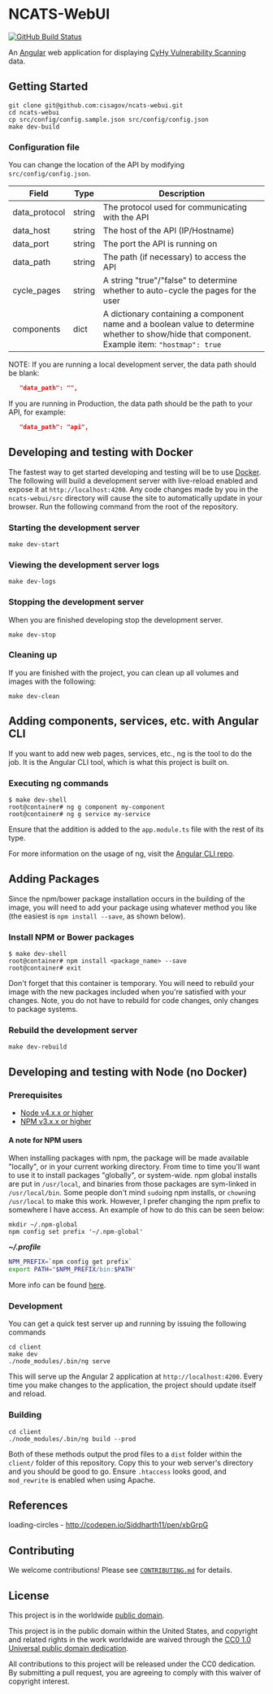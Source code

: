 # NCATS-WebUI #

[![GitHub Build Status](https://github.com/cisagov/ncats-webui/workflows/build/badge.svg)](https://github.com/cisagov/ncats-webui/actions)

An [Angular](https://angular.io/) web application for displaying
[CyHy Vulnerability Scanning](https://github.com/cisagov/cyhy_amis) data.

## Getting Started ##

```console
git clone git@github.com:cisagov/ncats-webui.git
cd ncats-webui
cp src/config/config.sample.json src/config/config.json
make dev-build
```

### Configuration file ###

You can change the location of the API by modifying `src/config/config.json`.

| Field | Type | Description |
| ----- | ---- | ----------- |
| data_protocol | string | The protocol used for communicating with the API |
| data_host | string | The host of the API (IP/Hostname) |
| data_port | string | The port the API is running on |
| data_path | string | The path (if necessary) to access the API |
| cycle_pages | string | A string "true"/"false" to determine whether to auto-cycle the pages for the user |
| components | dict | A dictionary containing a component name and a boolean value to determine whether to show/hide that component. Example item: `"hostmap": true` |

NOTE: If you are running a local development server, the data path should be blank:

```json
   "data_path": "",
```

If you are running in Production, the data path should be the path to your API,
for example:

```json
   "data_path": "api",
```

## Developing and testing with Docker ##

The fastest way to get started developing and testing will be to use
[Docker](https://www.docker.com/). The following will build a development
server with live-reload enabled and expose it at `http://localhost:4200`. Any
code changes made by you in the `ncats-webui/src` directory will cause the site
to automatically update in your browser. Run the following command from the
root of the repository.

### Starting the development server ###

```console
make dev-start
```

### Viewing the development server logs ###

```console
make dev-logs
```

### Stopping the development server ###

When you are finished developing stop the development server.

```console
make dev-stop
```

### Cleaning up ###

If you are finished with the project, you can clean up all volumes and images
with the following:

```console
make dev-clean
```

## Adding components, services, etc. with Angular CLI ##

If you want to add new web pages, services, etc., ng is the tool to do the job.
It is the Angular CLI tool, which is what this project is built on.

### Executing ng commands ###

```console
$ make dev-shell
root@container# ng g component my-component
root@container# ng g service my-service
```

Ensure that the addition is added to the `app.module.ts` file with the rest of
its type.

For more information on the usage of ng, visit the
[Angular CLI repo][angular-cli-repo].

## Adding Packages ##

Since the npm/bower package installation occurs in the building of the image,
you will need to add your package using whatever method you like (the easiest
is `npm install --save`, as shown below).

### Install NPM or Bower packages ###

```console
$ make dev-shell
root@container# npm install <package_name> --save
root@container# exit
```

Don't forget that this container is temporary. You will need to rebuild your
image with the new packages included when you're satisfied with your changes.
Note, you do not have to rebuild for code changes, only changes to package
systems.

### Rebuild the development server ###

```console
make dev-rebuild
```

## Developing and testing with Node (no Docker) ##

### Prerequisites ###

- [Node v4.x.x or higher][node-installation]
- [NPM v3.x.x or higher][npm-installation]

#### A note for NPM users ####

When installing packages with npm, the package will be made available
"locally", or in your current working directory. From time to time you'll want
to use it to install packages "globally", or system-wide. npm global installs
are put in `/usr/local`, and binaries from those packages are sym-linked in
`/usr/local/bin`. Some people don't mind `sudo`ing npm installs, or `chown`ing
`/usr/local` to make this work. However, I prefer changing the npm prefix to
somewhere I have access. An example of how to do this can be seen below:

```console
mkdir ~/.npm-global
npm config set prefix '~/.npm-global'
```

***~/.profile***

```bash
NPM_PREFIX=`npm config get prefix`
export PATH="$NPM_PREFIX/bin:$PATH"
```

More info can be found [here](https://docs.npmjs.com/getting-started/fixing-npm-permissions).

### Development ###

You can get a quick test server up and running by issuing the following
commands

```console
cd client
make dev
./node_modules/.bin/ng serve
```

This will serve up the Angular 2 application at `http://localhost:4200`. Every
time you make changes to the application, the project should update itself and
reload.

### Building ###

```console
cd client
./node_modules/.bin/ng build --prod
```

Both of these methods output the prod files to a `dist` folder within the
`client/` folder of this repository. Copy this to your web server's directory
and you should be good to go. Ensure `.htaccess` looks good, and `mod_rewrite`
is enabled when using Apache.

## References ##

loading-circles - <http://codepen.io/Siddharth11/pen/xbGrpG>

## Contributing ##

We welcome contributions!  Please see [`CONTRIBUTING.md`](CONTRIBUTING.md) for
details.

## License ##

This project is in the worldwide [public domain](LICENSE).

This project is in the public domain within the United States, and
copyright and related rights in the work worldwide are waived through
the [CC0 1.0 Universal public domain
dedication](https://creativecommons.org/publicdomain/zero/1.0/).

All contributions to this project will be released under the CC0
dedication. By submitting a pull request, you are agreeing to comply
with this waiver of copyright interest.

[angular-cli-repo]: https://github.com/angular/angular-cli
[node-installation]: https://nodejs.org/en/
[npm-installation]: http://blog.npmjs.org/post/85484771375/how-to-install-npm
